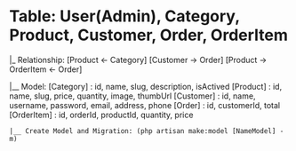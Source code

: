 # Table: User(Admin), Category, Product, Customer, Order, OrderItem
|_ Relationship:    [Product <- Category]
                    [Customer -> Order]
                    [Product -> OrderItem <- Order]

|__ Model:  [Category]  : id, name, slug, description, isActived
            [Product]   : id, name, slug, price, quantity, image, thumbUrl
            [Customer]  : id, name, username, password, email, address, phone
            [Order]     : id, customerId, total
            [OrderItem] : id, orderId, productId, quantity, price


    |__ Create Model and Migration: (php artisan make:model [NameModel] -m)

